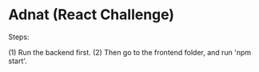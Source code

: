 # Adnat (React Challenge)

Steps:

(1) Run the backend first.
(2) Then go to the frontend folder, and run 'npm start'.